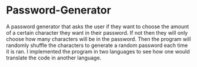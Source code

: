 # Password-Generator

A password generator that asks the user if they want to choose the amount of a certain character they want in their 
password. If not then they will only choose how many characters will be in the password. Then the program will 
randomly shuffle the characters to generate a random password each time it is ran. I implemented the program in two
languages to see how one would translate the code in another language.